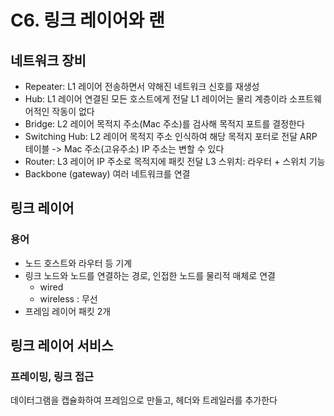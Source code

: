 # C6. 링크 레이어와 랜

## 네트워크 장비
- Repeater: L1 레이어
	전송하면서 약해진 네트워크 신호를 재생성
- Hub: L1 레이어
	연결된 모든 호스트에게 전달
L1 레이어는 물리 계층이라 소프트웨어적인 작동이 없다
- Bridge: L2 레이어
	목적지 주소(Mac 주소)를 검사해 목적지 포트를 결정한다
- Switching Hub: L2 레이어
	목적지 주소 인식하여 해당 목적지 포터로 전달
	ARP 테이블 -> Mac 주소(고유주소)
		IP 주소는 변할 수 있다
- Router: L3 레이어
	IP 주소로 목적지에 패킷 전달
	L3 스위치: 라우터 + 스위치 기능
- Backbone (gateway)
	여러 네트워크를 연결
## 링크 레이어
### 용어
- 노드
호스트와 라우터 등 기계
- 링크
노드와 노드를 연결하는 경로, 인접한 노드를 물리적 매체로 연결
	- wired
	- wireless : 무선
- 프레임
레이어 패킷 2개

## 링크 레이어 서비스
### 프레이밍, 링크 접근
데이터그램을 캡슐화하여 프레임으로 만들고, 헤더와 트레일러를 추가한다 
